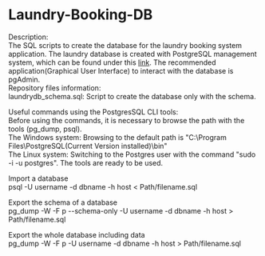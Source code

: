 # Laundry-Booking-DB
Description:  
The SQL scripts to create the database for the laundry booking system application. The laundry database is created with PostgreSQL management system, which can be found under this [link](https://www.postgresql.org/). The recommended application(Graphical User Interface) to interact with the database is pgAdmin.  
Repository files information:  
laundrydb_schema.sql: Script to create the database only with the schema.  
  
Useful commands using the PostgresSQL CLI tools:  
Before using the commands, it is necessary to browse the path with the tools (pg_dump, psql).  
The Windows system: Browsing to the default path is "C:\Program Files\PostgreSQL\(Current Version installed)\bin"  
The Linux system: Switching to the Postgres user with the command "sudo -i -u postgres". The tools are ready to be used.  
  
Import a database  
psql -U username -d dbname -h host < Path/filename.sql  
  
Export the schema of a database  
pg_dump -W -F p --schema-only -U username -d dbname -h host > Path/filename.sql  
  
Export the whole database including data  
pg_dump -W -F p -U username -d dbname -h host > Path/filename.sql  
